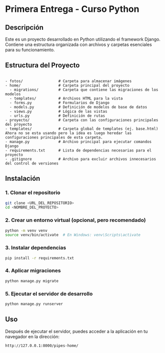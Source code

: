 # Primera Entrega - Curso Python

## Descripción

Este es un proyecto desarrollado en Python utilizando el framework Django. Contiene una estructura organizada con archivos y carpetas esenciales para su funcionamiento.

## Estructura del Proyecto

```

- fotos/                # Carpeta para almacenar imágenes
- home/                 # Carpeta principal del proyecto
  - migrations/         # Carpeta que contiene las migraciones de los modelos
  - templates/          # Archivos HTML para la vista
  - forms.py            # Formularios de Django
  - models.py           # Definición de modelos de base de datos
  - views.py            # Lógica de las vistas
  - urls.py             # Definición de rutas
- proyecto/             # Carpeta con las configuraciones principales del proyecto
- templates/            # Carpeta global de templates (ej. base.html) Ahora no se esta usando pero la idea es luego heredar las configuraciones principales de esta carpeta.
- manage.py             # Archivo principal para ejecutar comandos Django
- requirements.txt      # Lista de dependencias necesarias para el proyecto
- .gitignore            # Archivo para excluir archivos innecesarios del control de versiones

```

## Instalación

### 1. Clonar el repositorio

```bash
git clone <URL_DEL_REPOSITORIO>
cd <NOMBRE_DEL_PROYECTO>
```

### 2. Crear un entorno virtual (opcional, pero recomendado)

```bash
python -m venv venv
source venv/bin/activate  # En Windows: venv\Scripts\activate
```

### 3. Instalar dependencias

```bash
pip install -r requirements.txt
```

### 4. Aplicar migraciones

```bash
python manage.py migrate
```

### 5. Ejecutar el servidor de desarrollo

```bash
python manage.py runserver
```

## Uso

Después de ejecutar el servidor, puedes acceder a la aplicación en tu navegador en la dirección:

```
http://127.0.0.1:8000/pipes-home/
```
